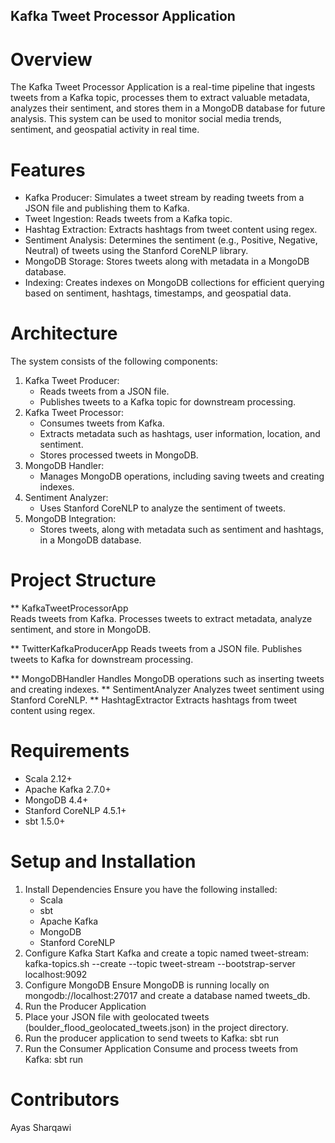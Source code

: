 ## Kafka Tweet Processor Application
# Overview 
The Kafka Tweet Processor Application is a real-time pipeline that ingests tweets from a Kafka topic, processes them to extract valuable metadata, analyzes their sentiment, and stores them in a MongoDB database for future analysis. This system can be used to monitor social media trends, sentiment, and geospatial activity in real time. 

# Features 
- Kafka Producer: Simulates a tweet stream by reading tweets from a JSON file and publishing them to Kafka.
- Tweet Ingestion: Reads tweets from a Kafka topic.
- Hashtag Extraction: Extracts hashtags from tweet content using regex.
- Sentiment Analysis: Determines the sentiment (e.g., Positive, Negative, Neutral) of tweets using the Stanford CoreNLP library.
- MongoDB Storage: Stores tweets along with metadata in a MongoDB database.
- Indexing: Creates indexes on MongoDB collections for efficient querying based on sentiment, hashtags, timestamps, and geospatial data.

# Architecture 
The system consists of the following components: 
  1. Kafka Tweet Producer:
     - Reads tweets from a JSON file.
     - Publishes tweets to a Kafka topic for downstream processing.
  2. Kafka Tweet Processor:
     - Consumes tweets from Kafka.
     - Extracts metadata such as hashtags, user information, location, and sentiment.
     - Stores processed tweets in MongoDB.
  3. MongoDB Handler:
     - Manages MongoDB operations, including saving tweets and creating indexes.
  4. Sentiment Analyzer:
     - Uses Stanford CoreNLP to analyze the sentiment of tweets.
  5. MongoDB Integration:
     - Stores tweets, along with metadata such as sentiment and hashtags, in a MongoDB database.

# Project Structure
  ** KafkaTweetProcessorApp  
      Reads tweets from Kafka.
      Processes tweets to extract metadata, analyze sentiment, and store in MongoDB.

  ** TwitterKafkaProducerApp
      Reads tweets from a JSON file.
      Publishes tweets to Kafka for downstream processing.

  ** MongoDBHandler
      Handles MongoDB operations such as inserting tweets and creating indexes.
  ** SentimentAnalyzer
      Analyzes tweet sentiment using Stanford CoreNLP.
  ** HashtagExtractor
      Extracts hashtags from tweet content using regex.

# Requirements
- Scala 2.12+
- Apache Kafka 2.7.0+
- MongoDB 4.4+
- Stanford CoreNLP 4.5.1+
- sbt 1.5.0+

# Setup and Installation 
1. Install Dependencies
   Ensure you have the following installed:
   - Scala
   - sbt
   - Apache Kafka
   - MongoDB
   - Stanford CoreNLP
2. Configure Kafka
   Start Kafka and create a topic named tweet-stream:
     kafka-topics.sh --create --topic tweet-stream --bootstrap-server localhost:9092
3. Configure MongoDB
   Ensure MongoDB is running locally on mongodb://localhost:27017 and create a database named tweets_db.
4. Run the Producer Application
  1. Place your JSON file with geolocated tweets (boulder_flood_geolocated_tweets.json) in the project directory.
  2. Run the producer application to send tweets to Kafka:
     sbt run
5. Run the Consumer Application
   Consume and process tweets from Kafka:
    sbt run
# Contributors 
Ayas Sharqawi 



